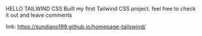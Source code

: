 HELLO TAILWIND CSS
Built my first Tailwind CSS project.
feel free to check it out and leave comments 

link: https://sundiano199.github.io/homepage-tailswind/
